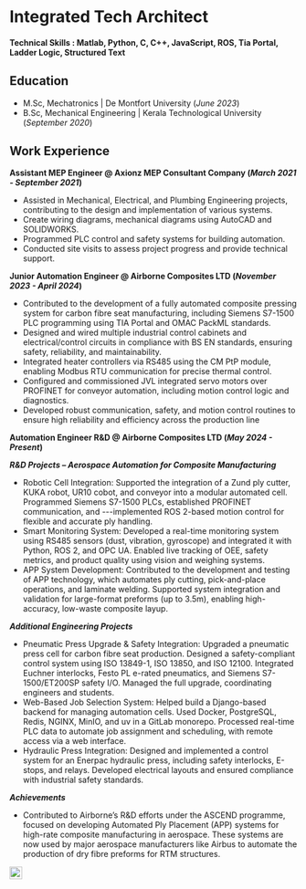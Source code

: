 # Integrated Tech Architect

#### Technical Skills : Matlab, Python, C, C++, JavaScript, ROS, Tia Portal, Ladder Logic, Structured Text

## Education
- M.Sc, Mechatronics | De Montfort University (_June 2023_)
- B.Sc, Mechanical Engineering | Kerala Technological University (_September 2020_)

## Work Experience
**Assistant MEP Engineer @ Axionz MEP Consultant Company (_March 2021 - September 2021_)**
- Assisted in Mechanical, Electrical, and Plumbing Engineering projects, contributing to the design and implementation of various systems.
- Create wiring diagrams, mechanical diagrams using AutoCAD and SOLIDWORKS.
- Programmed PLC control and safety systems for building automation.
- Conducted site visits to assess project progress and provide technical support.

**Junior Automation Engineer @ Airborne Composites LTD (_November 2023 - April 2024_)**
- Contributed to the development of a fully automated composite pressing system for carbon fibre seat manufacturing, including Siemens S7-1500 PLC programming using TIA Portal and OMAC PackML standards.
- Designed and wired multiple industrial control cabinets and electrical/control circuits in compliance with BS EN standards, ensuring safety, reliability, and maintainability.
- Integrated heater controllers via RS485 using the CM PtP module, enabling Modbus RTU communication for precise thermal control.
- Configured and commissioned JVL integrated servo motors over PROFINET for conveyor automation, including motion control logic and diagnostics.
- Developed robust communication, safety, and motion control routines to ensure high reliability and efficiency across the production line

**Automation Engineer R&D @ Airborne Composites LTD (_May 2024 - Present_)**

***R&D Projects – Aerospace Automation for Composite Manufacturing***
- Robotic Cell Integration: Supported the integration of a Zund ply cutter, KUKA robot, UR10 cobot, and conveyor into a modular automated cell. Programmed Siemens S7-1500 PLCs, established PROFINET communication, and ---implemented ROS 2-based motion control for flexible and accurate ply handling.
- Smart Monitoring System: Developed a real-time monitoring system using RS485 sensors (dust, vibration, gyroscope) and integrated it with Python, ROS 2, and OPC UA. Enabled live tracking of OEE, safety metrics, and product quality using vision and weighing systems.
- APP System Development: Contributed to the development and testing of APP technology, which automates ply cutting, pick-and-place operations, and laminate welding. Supported system integration and validation for large-format preforms (up to 3.5m), enabling high-accuracy, low-waste composite layup.

***Additional Engineering Projects***
- Pneumatic Press Upgrade & Safety Integration: Upgraded a pneumatic press cell for carbon fibre seat production. Designed a safety-compliant control system using ISO 13849-1, ISO 13850, and ISO 12100. Integrated Euchner interlocks, Festo PL e-rated pneumatics, and Siemens S7-1500/ET200SP safety I/O. Managed the full upgrade, coordinating engineers and students.
- Web-Based Job Selection System: Helped build a Django-based backend for managing automation cells. Used Docker, PostgreSQL, Redis, NGINX, MinIO, and uv in a GitLab monorepo. Processed real-time PLC data to automate job assignment and scheduling, with remote access via a web interface.
- Hydraulic Press Integration: Designed and implemented a control system for an Enerpac hydraulic press, including safety interlocks, E-stops, and relays. Developed electrical layouts and ensured compliance with industrial safety standards.

***Achievements***
- Contributed to Airborne’s R&D efforts under the ASCEND programme, focused on developing Automated Ply Placement (APP) systems for high-rate composite manufacturing in aerospace. These systems are now used by major aerospace manufacturers like Airbus to automate the production of dry fibre preforms for RTM structures.


[<img align="left" alt="JoshMadakor | LinkedIn" width="22px" src="https://cdn.jsdelivr.net/npm/simple-icons@v3/icons/linkedin.svg" />][linkedin]

[linkedin]: https://linkedin.com/in/jerin-benny-26bb83255

